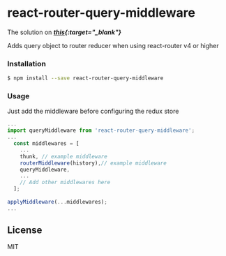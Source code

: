# react-router-query-middleware

The solution on ***[this](https://github.com/ReactTraining/react-router/issues/4410){:target="_blank"}***

Adds query object to router reducer when using react-router v4 or higher

### Installation

```sh
$ npm install --save react-router-query-middleware
```
### Usage
Just add the middleware before configuring the redux store
```js
...
import queryMiddleware from 'react-router-query-middleware';
...
  const middlewares = [
    ...
    thunk, // example middleware
    routerMiddleware(history),// example middleware
    queryMiddleware,
    ...
    // Add other middlewares here
  ];
  
applyMiddleware(...middlewares);
...
```
License
----

MIT
